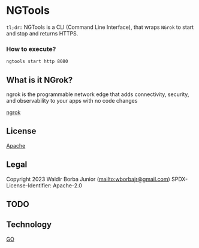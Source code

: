 # NGTools

`tl;dr:` NGTools is a CLI (Command Line Interface), that wraps `NGrok` to start and stop and returns HTTPS.

### How to execute?

`ngtools start http 8080`

## What is it NGrok?

ngrok is the programmable network edge that adds connectivity, security, and observability to your apps with no code changes

[ngrok](https://ngrok.com/)

## License

[Apache](https://github.com/WaldirBorbaJR/ngtools/-/blob/main/LICENSE)

## Legal

Copyright 2023 Waldir Borba Junior (<mailto:wborbajr@gmail.com>)
SPDX-License-Identifier: Apache-2.0

## TODO

## Technology

[GO](https://go.dev/)
